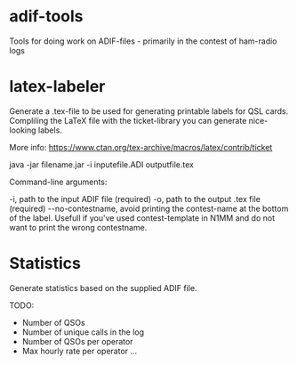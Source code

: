 adif-tools
====
Tools for doing work on ADIF-files - primarily in the contest of ham-radio logs

latex-labeler
====
Generate a .tex-file to be used for generating printable labels for QSL cards.
Compliling the LaTeX file with the ticket-library you can generate nice-looking labels.

More info: https://www.ctan.org/tex-archive/macros/latex/contrib/ticket

java -jar filename.jar -i inputefile.ADI outputfile.tex

Command-line arguments:

-i, path to the input ADIF file (required)
-o, path to the output .tex file (required)
--no-contestname, avoid printing the contest-name at the bottom of the label. Usefull if you've used contest-template in N1MM and do not want to print the wrong contestname.

Statistics
====
Generate statistics based on the supplied ADIF file.

TODO: 
* Number of QSOs
* Number of unique calls in the log
* Number of QSOs per operator
* Max hourly rate per operator
...

